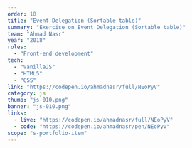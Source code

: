 ```yaml
---
order: 10
title: "Event Delegation (Sortable table)"
summary: "Exercise on Event Delegation (Sortable table)"
team: "Ahmad Nasr"
year: "2018"
roles:
  - "Front-end development"
tech:
  - "VanillaJS"
  - "HTML5"
  - "CSS"
link: "https://codepen.io/ahmadnasr/full/NEoPyV"
category: js
thumb: "js-010.png"
banner: "js-010.png"
links:
  - live: "https://codepen.io/ahmadnasr/full/NEoPyV"
  - code: "https://codepen.io/ahmadnasr/pen/NEoPyV"
scope: "s-portfolio-item"
---
```

